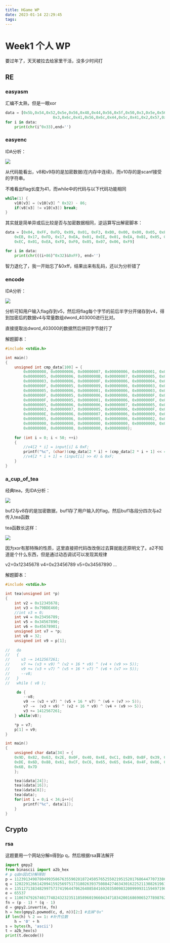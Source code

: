 ```yaml
---
title: HGame WP
date: 2023-01-14 22:29:45
tags:
---
```


# Week1 个人 WP

要过年了，天天被拉去给家里干活，没多少时间打

## RE

### easyasm

汇编不太熟，但是一眼xor

```python
data = [0x5b,0x54,0x52,0x5e,0x56,0x48,0x44,0x56,0x5f,0x50,0x3,0x5e,0x56,0x6c,0x47,
                     0x3,0x6c,0x41,0x56,0x6c,0x44,0x5c,0x41,0x2,0x57,0x12,0x4e]
for i in data:
    print(chr(i^0x33),end='')
```

### easyenc

IDA分析：

![](/images/post_imgs/hgame_easyenc_ida.jpg)

从代码能看出，v8和v9存的是加密数据(在内存中连续)，而v10存的是scanf接受的字符串。

不难看出flag长度为41，而while中的代码与以下代码功能相同

```c
while(1) {
    v10[v3] = (v10[v3] ^ 0x32) - 86;
    if(v8[v3] != v10[v3]) break;
}
```

其实就是简单异或后比较是否与加密数据相同，逆运算写出解密脚本：

```python
data = [0x04, 0xFF, 0xFD, 0x09, 0x01, 0xF3, 0xB0, 0x00, 0x00, 0x05, 0xF0, 0xAD, 0x07, 0x06, 0x17, 0x05, 
    0xEB, 0x17, 0xFD, 0x17, 0xEA, 0x01, 0xEE, 0x01, 0xEA, 0xB1, 0x05, 0xFA, 0x08, 0x01, 0x17, 0xAC, 
    0xEC, 0x01, 0xEA, 0xFD, 0xF0, 0x05, 0x07, 0x06, 0xF9]

for i in data:
    print(chr(((i+86)^0x32)&0xFF), end='')
```

智力退化了，我一开始忘了&0xff，结果出来有乱码，还以为分析错了

### encode

IDA分析：

![](/images/post_imgs/hgame_encode_ida.jpg)

分析可知用户输入flag存到v5，然后将flag每个字节的前后半字分开储存到v4，得到加密后的数据v4与常量数组dword_403000进行比对。

直接提取出dword_403000的数据然后拼回字节就行了

解题脚本：

```c
#include <stdio.h>

int main()
{
    unsigned int cmp_data[100] = {
        0x00000008, 0x00000006, 0x00000007, 0x00000006, 0x00000001, 0x00000006, 0x0000000D, 0x00000006,
        0x00000005, 0x00000006, 0x0000000B, 0x00000007, 0x00000005, 0x00000006, 0x0000000E, 0x00000006,
        0x00000003, 0x00000006, 0x0000000F, 0x00000006, 0x00000004, 0x00000006, 0x00000005, 0x00000006,
        0x0000000F, 0x00000005, 0x00000009, 0x00000006, 0x00000003, 0x00000007, 0x0000000F, 0x00000005,
        0x00000005, 0x00000006, 0x00000001, 0x00000006, 0x00000003, 0x00000007, 0x00000009, 0x00000007,
        0x0000000F, 0x00000005, 0x00000006, 0x00000006, 0x0000000F, 0x00000006, 0x00000002, 0x00000007,
        0x0000000F, 0x00000005, 0x00000001, 0x00000006, 0x0000000F, 0x00000005, 0x00000002, 0x00000007,
        0x00000005, 0x00000006, 0x00000006, 0x00000007, 0x00000005, 0x00000006, 0x00000002, 0x00000007,
        0x00000003, 0x00000007, 0x00000005, 0x00000006, 0x0000000F, 0x00000005, 0x00000005, 0x00000006,
        0x0000000E, 0x00000006, 0x00000007, 0x00000006, 0x00000009, 0x00000006, 0x0000000E, 0x00000006,
        0x00000005, 0x00000006, 0x00000005, 0x00000006, 0x00000002, 0x00000007, 0x0000000D, 0x00000007,
        0x00000000, 0x00000000, 0x00000000, 0x00000000, 0x00000000, 0x00000000, 0x00000000, 0x00000000,
        0x00000000, 0x00000000, 0x00000000, 0x00000000};
    
    for (int i = 0; i < 50; ++i)
    {
        //v4[2 * i] = input[i] & 0xF;
        printf("%c", (char)(cmp_data[2 * i] + (cmp_data[2 * i + 1] << 4)));
        //v4[2 * i + 1] = (input[i] >> 4) & 0xF;
    }
}
```

### a_cup_of_tea

经典tea，先IDA分析：

![](/images/post_imgs/hgame_tea_ida.jpg)

buf2与v8存的是加密数据，buf1存了用户输入的flag，然后buf1各段分四次与a2传入tea函数

tea函数长这样：

![](/images/post_imgs/tea_func.jpg)

因为xor有那特殊的性质，这里直接把代码改改倒过去算就能还原明文了。a2不知道是个什么东西，但是通过动态调试可以发现其规律

v2=0x12345678
v4=0x23456789
v5=0x34567890
\.\.\.

解题脚本：

```c
#include <stdio.h>

int tea(unsigned int *p)
{
    int v2 = 0x12345678;
    int v3 = 0x79BDE460;
    //int v3 = 0;
    int v4 = 0x23456789;
    int v5 = 0x34567890;
    int v6 = 0x45678901;
    unsigned int v7 = *p;
    int v8 = 32;
    unsigned int v9 = p[1];
    
//   do
//   {
//     v3 -= 1412567261;
//     v7 += (v3 + v9) ^ (v2 + 16 * v9) ^ (v4 + (v9 >> 5));
//     v9 += (v3 + v7) ^ (v5 + 16 * v7) ^ (v6 + (v7 >> 5));
//     --v8;
//   }
//   while ( v8 );

     do {
        --v8;
        v9 -= (v3 + v7) ^ (v5 + 16 * v7) ^ (v6 + (v7 >> 5));
        v7 -=  (v3 + v9) ^ (v2 + 16 * v9) ^ (v4 + (v9 >> 5));
        v3 += 1412567261;     
    } while(v8);

    *p = v7;
    p[1] = v9;
}

int main()
{
    unsigned char data[34] = {
    0x9D, 0x82, 0x63, 0x2E, 0x0F, 0x40, 0x4E, 0xC1, 0xB9, 0xBF, 0x39, 0x9B, 0x14, 0x8B, 0x1F, 0x5A, 
    0xDE, 0x6D, 0x88, 0x61, 0xCF, 0xC6, 0x65, 0x65, 0x64, 0x4F, 0x06, 0x9F, 0xF6, 0x43, 0x6A, 0x23, 
    0x6B, 0x7D
    };

    tea(&data[24]);
    tea(&data[16]);
    tea(&data[8]);
    tea(data);
    for(int i = 0;i < 34;i++){
        printf("%c", data[i]);
    }
}
```

## Crypto

### rsa

这题要用一个网站分解n得到p q，然后根据rsa算法解开

```python
import gmpy2
from binascii import a2b_hex
# p q由n因式分解得到
p = 11239134987804993586763559028187245057652550219515201768644770733869088185320740938450178816138394844329723311433549899499795775655921261664087997097294813
q = 12022912661420941592569751731802639375088427463430162252113082619617837010913002515450223656942836378041122163833359097910935638423464006252814266959128953
n = 135127138348299757374196447062640858416920350098320099993115949719051354213545596643216739555453946196078110834726375475981791223069451364024181952818056802089567064926510294124594174478123216516600368334763849206942942824711531334239106807454086389211139153023662266125937481669520771879355089997671125020789
e = 65537
c = 110674792674017748243232351185896019660434718342001686906527789876264976328686134101972125493938434992787002915562500475480693297360867681000092725583284616353543422388489208114545007138606543678040798651836027433383282177081034151589935024292017207209056829250152219183518400364871109559825679273502274955582
fn = (p - 1) * (q - 1)
d = gmpy2.invert(e, fn)
h = hex(gmpy2.powmod(c, d, n))[2:] #去掉"0x"
if len(h) % 2 == 1: #补齐位数
    h = '0' + h
s = bytes(h, 'ascii')
t = a2b_hex(s)
print(t.decode())
```
